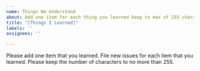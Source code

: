 ```yaml
---
name: Things We Understand
about: Add one item for each thing you learned keep to max of 255 characters
title: "[Things I Learned]"
labels: ''
assignees: ''

---
```


Please add one item that you learned.  File new issues for each item that you learned.  Please keep the number of characters to no more than 255.
